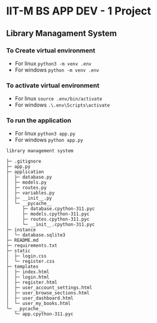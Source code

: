 # IIT-M BS APP DEV - 1 Project
## Library Managament System

### To Create virtual environment
- For linux `python3 -m venv .env`
- For windows `python -m venv .env`

### To activate virtual environment
- For linux `source .env/bin/activate`
- For windows `.\.env\Scripts\activate`

### To run the application
- For linux `python3 app.py`
- For windows `python app.py`


```
library management system

├─ .gitignore
├─ app.py
├─ application
│  ├─ database.py
│  ├─ models.py
│  ├─ routes.py
│  ├─ variables.py
│  ├─ __init__.py
│  └─ __pycache__
│     ├─ database.cpython-311.pyc
│     ├─ models.cpython-311.pyc
│     ├─ routes.cpython-311.pyc
│     └─ __init__.cpython-311.pyc
├─ instance
│  └─ database.sqlite3
├─ README.md
├─ requirements.txt
├─ static
│  ├─ login.css
│  └─ register.css
├─ templates
│  ├─ index.html
│  ├─ login.html
│  ├─ register.html
│  ├─ user_account_settings.html
│  ├─ user_browse_sections.html
│  ├─ user_dashboard.html
│  └─ user_my_books.html
└─ __pycache__
   └─ app.cpython-311.pyc

```